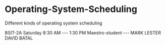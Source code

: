 # Operating-System-Scheduling
Different kinds of operating system scheduling

BSIT-2A   Saturday 8:30 AM --- 1:30 PM
Maestro-student --- MARK LESTER DAVID BATAL
